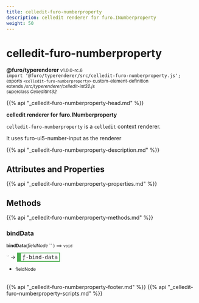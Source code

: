 ```yaml
---
title: celledit-furo-numberproperty
description: celledit renderer for furo.INumberproperty
weight: 50
---
```


# celledit-furo-numberproperty
**@furo/typerenderer** <small>v1.0.0-rc.6</small>
<br>`import '@furo/typerenderer/src/celledit-furo-numberproperty.js';`<small>
<br>exports `<celledit-furo-numberproperty>` custom-element-definition
<br>extends */src/typerenderer/celledit-int32.js*
<br>superclass *CelleditInt32*</small>

{{% api "_celledit-furo-numberproperty-head.md" %}}

**celledit renderer for furo.INumberproperty**

`celledit-furo-numberproperty` is a `celledit` context renderer.

It uses furo-ui5-number-input as the renderer

{{% api "_celledit-furo-numberproperty-description.md" %}}


## Attributes and Properties
{{% api "_celledit-furo-numberproperty-properties.md" %}}




## Methods
{{% api "_celledit-furo-numberproperty-methods.md" %}}


### **bindData**
<small>**bindData**(*fieldNode* `` ) ⟹ `void`</small>

<small>`` </small> →
<span  style="border-width:2px 2px 2px 10px; border-style: solid;border-color:  rgb(76, 175, 80);font-family:monospace; padding:2px 4px;">ƒ-bind-data</span>



- <small>fieldNode </small>
<br><br>




{{% api "_celledit-furo-numberproperty-footer.md" %}}
{{% api "_celledit-furo-numberproperty-scripts.md" %}}
